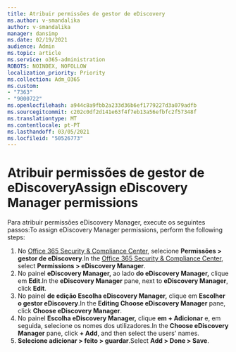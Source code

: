 ```yaml
---
title: Atribuir permissões de gestor de eDiscovery
ms.author: v-smandalika
author: v-smandalika
manager: dansimp
ms.date: 02/19/2021
audience: Admin
ms.topic: article
ms.service: o365-administration
ROBOTS: NOINDEX, NOFOLLOW
localization_priority: Priority
ms.collection: Adm_O365
ms.custom:
- "7363"
- "9000722"
ms.openlocfilehash: a944c8a9fbb2a233d36b6ef1779227d3a079adfb
ms.sourcegitcommit: c202c0df2d141e63f4f7eb13a56efbfc2f57348f
ms.translationtype: MT
ms.contentlocale: pt-PT
ms.lasthandoff: 03/05/2021
ms.locfileid: "50526773"
---
```

# <a name="assign-ediscovery-manager-permissions"></a><span data-ttu-id="11e42-102">Atribuir permissões de gestor de eDiscovery</span><span class="sxs-lookup"><span data-stu-id="11e42-102">Assign eDiscovery Manager permissions</span></span>

<span data-ttu-id="11e42-103">Para atribuir permissões eDiscovery Manager, execute os seguintes passos:</span><span class="sxs-lookup"><span data-stu-id="11e42-103">To assign eDiscovery Manager permissions, perform the following steps:</span></span>

1. <span data-ttu-id="11e42-104">No [Office 365 Security & Compliance Center](https://sip.protection.office.com/), selecione **Permissões > gestor de eDiscovery**.</span><span class="sxs-lookup"><span data-stu-id="11e42-104">In the [Office 365 Security & Compliance Center](https://sip.protection.office.com/), select **Permissions > eDiscovery Manager**.</span></span>
2. <span data-ttu-id="11e42-105">No painel **eDiscovery Manager,** ao lado **do eDiscovery Manager,** clique em **Edit**.</span><span class="sxs-lookup"><span data-stu-id="11e42-105">In the **eDiscovery Manager** pane, next to **eDiscovery Manager**, click **Edit**.</span></span>
3. <span data-ttu-id="11e42-106">No painel **de edição Escolha eDiscovery Manager,** clique em **Escolher o gestor eDiscovery**.</span><span class="sxs-lookup"><span data-stu-id="11e42-106">In the **Editing Choose eDiscovery Manager** pane, click **Choose eDiscovery Manager**.</span></span>
4. <span data-ttu-id="11e42-107">No painel **Escolha eDiscovery Manager,** clique **em + Adicionar** e, em seguida, selecione os nomes dos utilizadores.</span><span class="sxs-lookup"><span data-stu-id="11e42-107">In the **Choose eDiscovery Manager** pane, click **+ Add**, and then select the users' names.</span></span>
5. <span data-ttu-id="11e42-108">**Selecione adicionar > feito > guardar**.</span><span class="sxs-lookup"><span data-stu-id="11e42-108">Select **Add > Done > Save**.</span></span>